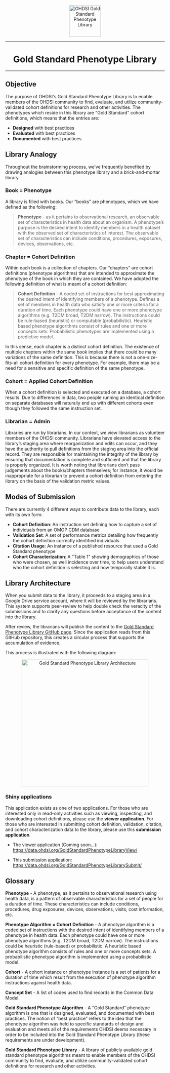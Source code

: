 <center>
<img src="https://www.ohdsi.org/wp-content/uploads/2015/02/h243-ohdsi-logo-with-text.png"
     alt="OHDSI Gold Standard Phenotype Library"
     height = 100/>
<hr>
<h1> Gold Standard Phenotype Library </h1></center>
<hr>

## Objective
The purpose of OHDSI's Gold Standard Phenotype Library is to enable members of the OHDSI community to find, evaluate, and utilize community-validated cohort definitions for research and other activities. The phenotypes which reside in this library are "Gold Standard" cohort definitions, which means that the entries are:

- **Designed** with best practices
- **Evaluated** with best practices
- **Documented** with best practices

## Library Analogy
Throughout the brainstorming process, we’ve frequently benefited by drawing analogies between this phenotype library and a brick-and-mortar library.

### Book = Phenotype
A library is filled with books. Our “books” are phenotypes, which we have defined as the following:

> **Phenotype** - as it pertains to observational research, an observable set of characteristics in health data about an organism. A phenotype’s purpose is the desired intent to identify members in a health dataset with the observed set of characteristics of interest. The observable set of characteristics can include conditions, procedures, exposures, devices, observations, etc.

### Chapter = Cohort Definition
Within each book is a collection of chapters. Our “chapters” are cohort definitions (phenotype algorithms) that are intended to approximate the phenotype of the book in which they are contained. We have adopted the following definition of what is meant of a cohort definition:

> **Cohort Definition** - A coded set of instructions for best approximating the desired intent of identifying members of a phenotype. Defines a set of members in health data who satisfy one or more criteria for a duration of time. Each phenotype could have one or more phenotype algorithms (e.g. T2DM broad, T2DM narrow). The instructions could be rule-based (heuristic) or computable (probabilistic). Heuristic based phenotype algorithms consist of rules and one or more concepts sets. Probabilistic phenotypes are implemented using a predictive model.

In this sense, each chapter is a distinct cohort definition. The existence of multiple chapters within the same book implies that there could be many variations of the same definition. This is because there is not a one-size-fits-all cohort definition for every phenotype. For example, there may be a need for a sensitive and specific definition of the same phenotype.

### Cohort = Applied Cohort Definition
When a cohort definition is selected and executed on a database, a cohort results. Due to differences in data, two people running an identical definition on separate databases will naturally end up with different cohorts even though they followed the same instruction set.

### Librarian = Admin
Libraries are run by librarians. In our context, we view librarians as volunteer members of the OHDSI community. Librarians have elevated access to the library’s staging area where reorganization and edits can occur, and they have the authority to pull definitions from the staging area into the official record. They are responsible for maintaining the integrity of the library by ensuring that documentation is complete and sufficient and that the library is properly organized. It is worth noting that librarians don’t pass judgements about the books/chapters themselves; for instance, it would be inappropriate for a librarian to prevent a cohort definition from entering the library on the basis of the validation metric values.

## Modes of Submission
There are currently 4 different ways to contribute data to the library, each with its own form:
- **Cohort Definition**: An instruction set defining how to capture a set of individuals from an OMOP CDM database
- **Validation Set**: A set of performance metrics detailing how frequently the cohort definition correctly identified individuals
- **Citation Usage**: An instance of a published resource that used a Gold Standard phenotype
- **Cohort Characterization**: A "Table 1" showing demographics of those who were chosen, as well incidence over time, to help users understand who the cohort definition is selecting and how temporally stable it is.

## Library Architecture
When you submit data to the library, it proceeds to a staging area in a Google Drive service account, where it will be reviewed by the librarians. This system supports peer-review to help double check the veracity of the submissions and to clarify any questions before acceptance of the content into the library.

After review, the librarians will publish the content to the [Gold Standard Phenotype Library GitHub page](https://github.com/OHDSI/PhenotypeLibrary). Since the application reads from this GitHub repository, this creates a circular process that supports the accumulation of evidence.

This process is illustrated with the following diagram:

<center>
<img src="https://forums.ohdsi.org/uploads/default/original/2X/6/69601509f4120ffc833fa4c1af3cef01b4353466.jpeg"
     alt="Gold Standard Phenotype Library Architecture"
     height = 400/>
</center>

### Shiny applications
This application exists as one of two applications. For those who are interested only in read-only activities such as viewing, inspecting, and downloading cohort definitions, please use the **viewer application**. For those who are interested in submitting cohort definition, validation, citation, and cohort characterization data to the library, please use this **submission application**.

- The viewer application (Coming soon...):
https://data.ohdsi.org/GoldStandardPhenotypeLibraryView/

- This submission application:
https://data.ohdsi.org/GoldStandardPhenotypeLibrarySubmit/

## Glossary
**Phenotype** - A phenotype, as it pertains to observational research using health data, is a pattern of observable characteristics for a set of people for a duration of time. These characteristics can include conditions, procedures, drug exposures, devices, observations, visits, cost information, etc.

**Phenotype Algorithm = Cohort Definition** - A phenotype algorithm is a coded set of instructions with the desired intent of identifying members of a phenotype in health data. Each phenotype could have one or more phenotype algorithms (e.g. T2DM broad, T2DM narrow). The instructions could be heuristic (rule-based) or probabilistic. A heuristic based phenotype algorithm consists of rules and one or more concepts sets. A probabilistic phenotype algorithm is implemented using a probabilistic model.

**Cohort** - A cohort instance or phenotype instance is a set of patients for a duration of time which result from the execution of phenotype algorithm instructions against health data.

**Concept Set** - A list of codes used to find records in the Common Data Model.

**Gold Standard Phenotype Algorithm** -  A "Gold Standard" phenotype algorithm is one that is designed, evaluated, and documented with best practices. The notion of “best practice” refers to the idea that the phenotype algorithm was held to specific standards of design and evaluation and meets all of the requirements OHDSI deems necessary in order to be included into the Gold Standard Phenotype Library (these requirements are under development).

**Gold Standard Phenotype Library** - A library of publicly available gold standard phenotype algorithms meant to enable members of the OHDSI community to find, evaluate, and utilize community-validated cohort definitions for research and other activities.
